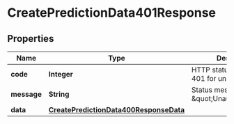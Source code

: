 

# CreatePredictionData401Response


## Properties

| Name | Type | Description | Notes |
|------------ | ------------- | ------------- | -------------|
|**code** | **Integer** | HTTP status code (e.g., 401 for unauthorized) |  [optional] |
|**message** | **String** | Status message (e.g., \&quot;Unauthorized\&quot;) |  [optional] |
|**data** | [**CreatePredictionData400ResponseData**](CreatePredictionData400ResponseData.md) |  |  [optional] |



